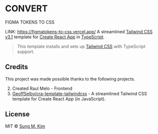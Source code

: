 # CONVERT
FIGMA TOKENS TO CSS


LINK: https://figmatokens-to-css.vercel.app/
A streamlined [Tailwind CSS v3.1](https://tailwindcss.com) template for [Create React App](https://github.com/facebook/create-react-app) in [TypeScript](https://www.typescriptlang.org/).

> This template installs and sets up [Tailwind CSS](https://tailwindcss.com) with TypeScript support.


## Credits

This project was made possible thanks to the following projects.


2. Created Raul Melo - Frontend
3. [GeoffSelby/cra-template-tailwindcss](https://github.com/GeoffSelby/cra-template-tailwindcss) - A streamlined Tailwind CSS template for Create React App (in JavaScript).

## License

MIT © [Sung M. Kim](https://sung.codes)
